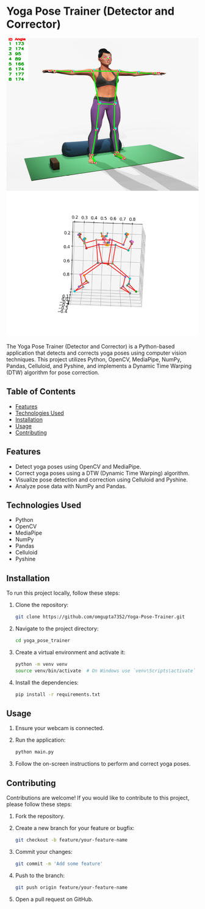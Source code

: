 # Yoga Pose Trainer (Detector and Corrector)

![YOGA POSE TRAINER](target.png)
![](analysis.png)

The Yoga Pose Trainer (Detector and Corrector) is a Python-based application that detects and corrects yoga poses using computer vision techniques. This project utilizes Python, OpenCV, MediaPipe, NumPy, Pandas, Celluloid, and Pyshine, and implements a Dynamic Time Warping (DTW) algorithm for pose correction.

## Table of Contents

- [Features](#features)
- [Technologies Used](#technologies-used)
- [Installation](#installation)
- [Usage](#usage)
- [Contributing](#contributing)


## Features

- Detect yoga poses using OpenCV and MediaPipe.
- Correct yoga poses using a DTW (Dynamic Time Warping) algorithm.
- Visualize pose detection and correction using Celluloid and Pyshine.
- Analyze pose data with NumPy and Pandas.

## Technologies Used

- Python
- OpenCV
- MediaPipe
- NumPy
- Pandas
- Celluloid
- Pyshine

## Installation

To run this project locally, follow these steps:

1. Clone the repository:

    ```bash
    git clone https://github.com/omgupta7352/Yoga-Pose-Trainer.git
    ```

2. Navigate to the project directory:

    ```bash
    cd yoga_pose_trainer
    ```

3. Create a virtual environment and activate it:

    ```bash
    python -m venv venv
    source venv/bin/activate  # On Windows use `venv\Scripts\activate`
    ```

4. Install the dependencies:

    ```bash
    pip install -r requirements.txt
    ```

## Usage

1. Ensure your webcam is connected.
2. Run the application:

    ```bash
    python main.py
    ```

3. Follow the on-screen instructions to perform and correct yoga poses.

## Contributing

Contributions are welcome! If you would like to contribute to this project, please follow these steps:

1. Fork the repository.
2. Create a new branch for your feature or bugfix:

    ```bash
    git checkout -b feature/your-feature-name
    ```

3. Commit your changes:

    ```bash
    git commit -m 'Add some feature'
    ```

4. Push to the branch:

    ```bash
    git push origin feature/your-feature-name
    ```

5. Open a pull request on GitHub.


